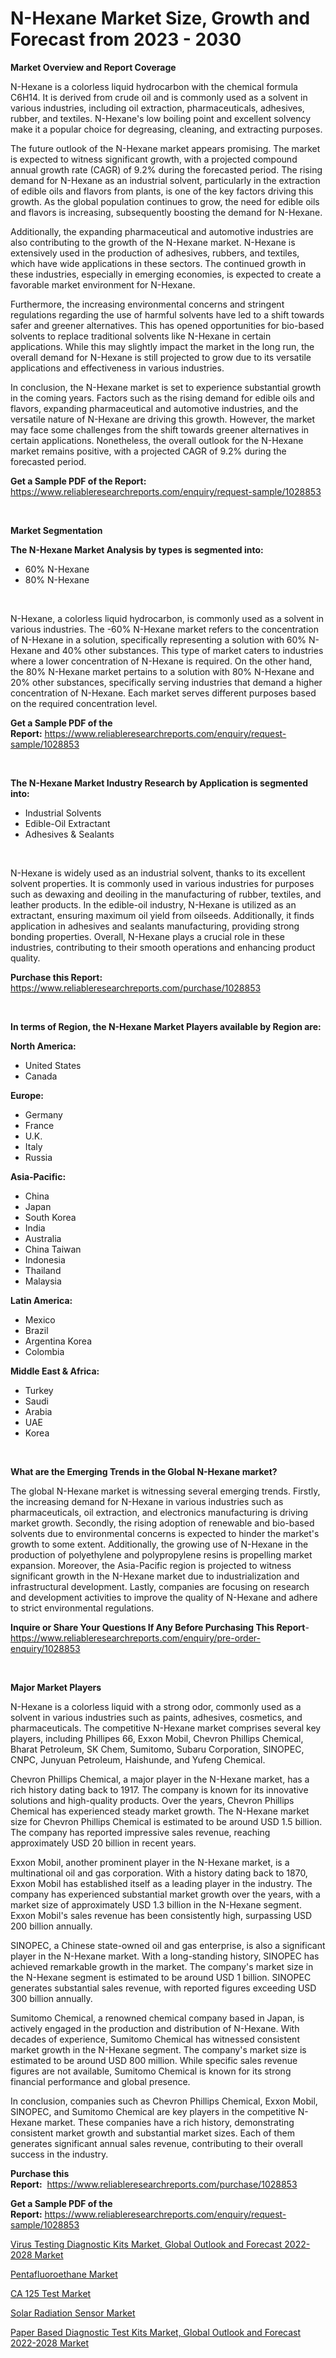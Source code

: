 <p><h1>N-Hexane Market Size, Growth and Forecast from 2023 - 2030</h1></p><p><strong>Market Overview and Report Coverage</strong></p>
<p><p>N-Hexane is a colorless liquid hydrocarbon with the chemical formula C6H14. It is derived from crude oil and is commonly used as a solvent in various industries, including oil extraction, pharmaceuticals, adhesives, rubber, and textiles. N-Hexane's low boiling point and excellent solvency make it a popular choice for degreasing, cleaning, and extracting purposes.</p><p>The future outlook of the N-Hexane market appears promising. The market is expected to witness significant growth, with a projected compound annual growth rate (CAGR) of 9.2% during the forecasted period. The rising demand for N-Hexane as an industrial solvent, particularly in the extraction of edible oils and flavors from plants, is one of the key factors driving this growth. As the global population continues to grow, the need for edible oils and flavors is increasing, subsequently boosting the demand for N-Hexane.</p><p>Additionally, the expanding pharmaceutical and automotive industries are also contributing to the growth of the N-Hexane market. N-Hexane is extensively used in the production of adhesives, rubbers, and textiles, which have wide applications in these sectors. The continued growth in these industries, especially in emerging economies, is expected to create a favorable market environment for N-Hexane.</p><p>Furthermore, the increasing environmental concerns and stringent regulations regarding the use of harmful solvents have led to a shift towards safer and greener alternatives. This has opened opportunities for bio-based solvents to replace traditional solvents like N-Hexane in certain applications. While this may slightly impact the market in the long run, the overall demand for N-Hexane is still projected to grow due to its versatile applications and effectiveness in various industries.</p><p>In conclusion, the N-Hexane market is set to experience substantial growth in the coming years. Factors such as the rising demand for edible oils and flavors, expanding pharmaceutical and automotive industries, and the versatile nature of N-Hexane are driving this growth. However, the market may face some challenges from the shift towards greener alternatives in certain applications. Nonetheless, the overall outlook for the N-Hexane market remains positive, with a projected CAGR of 9.2% during the forecasted period.</p></p>
<p><strong>Get a Sample PDF of the Report:</strong> <a href="https://www.reliableresearchreports.com/enquiry/request-sample/1028853">https://www.reliableresearchreports.com/enquiry/request-sample/1028853</a></p>
<p>&nbsp;</p>
<p><strong>Market Segmentation</strong></p>
<p><strong>The N-Hexane Market Analysis by types is segmented into:</strong></p>
<p><ul><li>60% N-Hexane</li><li>80% N-Hexane</li></ul></p>
<p>&nbsp;</p>
<p><p>N-Hexane, a colorless liquid hydrocarbon, is commonly used as a solvent in various industries. The -60% N-Hexane market refers to the concentration of N-Hexane in a solution, specifically representing a solution with 60% N-Hexane and 40% other substances. This type of market caters to industries where a lower concentration of N-Hexane is required. On the other hand, the 80% N-Hexane market pertains to a solution with 80% N-Hexane and 20% other substances, specifically serving industries that demand a higher concentration of N-Hexane. Each market serves different purposes based on the required concentration level.</p></p>
<p><strong>Get a Sample PDF of the Report:</strong>&nbsp;<a href="https://www.reliableresearchreports.com/enquiry/request-sample/1028853">https://www.reliableresearchreports.com/enquiry/request-sample/1028853</a></p>
<p>&nbsp;</p>
<p><strong>The N-Hexane Market Industry Research by Application is segmented into:</strong></p>
<p><ul><li>Industrial Solvents</li><li>Edible-Oil Extractant</li><li>Adhesives & Sealants</li></ul></p>
<p>&nbsp;</p>
<p><p>N-Hexane is widely used as an industrial solvent, thanks to its excellent solvent properties. It is commonly used in various industries for purposes such as dewaxing and deoiling in the manufacturing of rubber, textiles, and leather products. In the edible-oil industry, N-Hexane is utilized as an extractant, ensuring maximum oil yield from oilseeds. Additionally, it finds application in adhesives and sealants manufacturing, providing strong bonding properties. Overall, N-Hexane plays a crucial role in these industries, contributing to their smooth operations and enhancing product quality.</p></p>
<p><strong>Purchase this Report:</strong>&nbsp; <a href="https://www.reliableresearchreports.com/purchase/1028853">https://www.reliableresearchreports.com/purchase/1028853</a></p>
<p>&nbsp;</p>
<p><strong>In terms of Region, the N-Hexane Market Players available by Region are:</strong></p>
<p>
    <p> <strong> North America: </strong>
        <ul>
            <li>United States</li>
            <li>Canada</li>
        </ul>
        </p> 
    <p> <strong> Europe: </strong>
        <ul>
            <li>Germany</li>
            <li>France</li>
            <li>U.K.</li>
            <li>Italy</li>
            <li>Russia</li>
        </ul>
        </p> 
    <p> <strong> Asia-Pacific: </strong>
        <ul>
            <li>China</li>
            <li>Japan</li>
            <li>South Korea</li>
            <li>India</li>
            <li>Australia</li>
            <li>China Taiwan</li>
            <li>Indonesia</li>
            <li>Thailand</li>
            <li>Malaysia</li>
        </ul>
        </p> 
    <p> <strong> Latin America: </strong>
        <ul>
            <li>Mexico</li>
            <li>Brazil</li>
            <li>Argentina Korea</li>
            <li>Colombia</li>
        </ul>
        </p> 
    <p> <strong> Middle East & Africa: </strong>
        <ul>
            <li>Turkey</li>
            <li>Saudi</li>
            <li>Arabia</li>
            <li>UAE</li>
            <li>Korea</li>
        </ul>
    </p>
    </p>
<p>&nbsp;</p>
<p><strong>What are the Emerging Trends in the Global N-Hexane market?</strong></p>
<p><p>The global N-Hexane market is witnessing several emerging trends. Firstly, the increasing demand for N-Hexane in various industries such as pharmaceuticals, oil extraction, and electronics manufacturing is driving market growth. Secondly, the rising adoption of renewable and bio-based solvents due to environmental concerns is expected to hinder the market's growth to some extent. Additionally, the growing use of N-Hexane in the production of polyethylene and polypropylene resins is propelling market expansion. Moreover, the Asia-Pacific region is projected to witness significant growth in the N-Hexane market due to industrialization and infrastructural development. Lastly, companies are focusing on research and development activities to improve the quality of N-Hexane and adhere to strict environmental regulations.</p></p>
<p><strong>Inquire or Share Your Questions If Any Before Purchasing This Report</strong>- <a href="https://www.reliableresearchreports.com/enquiry/pre-order-enquiry/1028853">https://www.reliableresearchreports.com/enquiry/pre-order-enquiry/1028853</a></p>
<p>&nbsp;</p>
<p><strong>Major Market Players</strong></p>
<p><p>N-Hexane is a colorless liquid with a strong odor, commonly used as a solvent in various industries such as paints, adhesives, cosmetics, and pharmaceuticals. The competitive N-Hexane market comprises several key players, including Phillipes 66, Exxon Mobil, Chevron Phillips Chemical, Bharat Petroleum, SK Chem, Sumitomo, Subaru Corporation, SINOPEC, CNPC, Junyuan Petroleum, Haishunde, and Yufeng Chemical.</p><p>Chevron Phillips Chemical, a major player in the N-Hexane market, has a rich history dating back to 1917. The company is known for its innovative solutions and high-quality products. Over the years, Chevron Phillips Chemical has experienced steady market growth. The N-Hexane market size for Chevron Phillips Chemical is estimated to be around USD 1.5 billion. The company has reported impressive sales revenue, reaching approximately USD 20 billion in recent years.</p><p>Exxon Mobil, another prominent player in the N-Hexane market, is a multinational oil and gas corporation. With a history dating back to 1870, Exxon Mobil has established itself as a leading player in the industry. The company has experienced substantial market growth over the years, with a market size of approximately USD 1.3 billion in the N-Hexane segment. Exxon Mobil's sales revenue has been consistently high, surpassing USD 200 billion annually.</p><p>SINOPEC, a Chinese state-owned oil and gas enterprise, is also a significant player in the N-Hexane market. With a long-standing history, SINOPEC has achieved remarkable growth in the market. The company's market size in the N-Hexane segment is estimated to be around USD 1 billion. SINOPEC generates substantial sales revenue, with reported figures exceeding USD 300 billion annually.</p><p>Sumitomo Chemical, a renowned chemical company based in Japan, is actively engaged in the production and distribution of N-Hexane. With decades of experience, Sumitomo Chemical has witnessed consistent market growth in the N-Hexane segment. The company's market size is estimated to be around USD 800 million. While specific sales revenue figures are not available, Sumitomo Chemical is known for its strong financial performance and global presence.</p><p>In conclusion, companies such as Chevron Phillips Chemical, Exxon Mobil, SINOPEC, and Sumitomo Chemical are key players in the competitive N-Hexane market. These companies have a rich history, demonstrating consistent market growth and substantial market sizes. Each of them generates significant annual sales revenue, contributing to their overall success in the industry.</p></p>
<p><strong>Purchase this Report:</strong>&nbsp;&nbsp;<a href="https://www.reliableresearchreports.com/purchase/1028853">https://www.reliableresearchreports.com/purchase/1028853</a></p>
<p></p>
<p><strong>Get a Sample PDF of the Report:</strong>&nbsp;<a href="https://www.reliableresearchreports.com/enquiry/request-sample/1028853">https://www.reliableresearchreports.com/enquiry/request-sample/1028853</a></p>
<p><p><a href="https://medium.com/@tiffanytran1905/virus-testing-diagnostic-kits-market-global-outlook-and-forecast-2022-2028-market-size-growth-0a5eaf7f0b65">Virus Testing Diagnostic Kits Market, Global Outlook and Forecast 2022-2028 Market</a></p><p><a href="https://www.linkedin.com/pulse/pentafluoroethane-market-share-amp-new-trends-analysis-va6ge/">Pentafluoroethane Market</a></p><p><a href="https://www.reportprime.com/ca-125-test-r8588">CA 125 Test Market</a></p><p><a href="https://www.reportprime.com/solar-radiation-sensor-r2594">Solar Radiation Sensor Market</a></p><p><a href="https://medium.com/@joanobrien1990/paper-based-diagnostic-test-kits-market-global-outlook-and-forecast-2022-2028-market-size-growth-37398fb02c74">Paper Based Diagnostic Test Kits Market, Global Outlook and Forecast 2022-2028 Market</a></p></p>